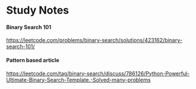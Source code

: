 # Study Notes

#### Binary Search 101
https://leetcode.com/problems/binary-search/solutions/423162/binary-search-101/

#### Pattern based article
https://leetcode.com/tag/binary-search/discuss/786126/Python-Powerful-Ultimate-Binary-Search-Template.-Solved-many-problems